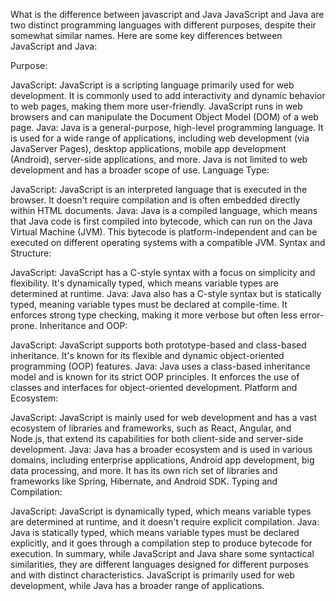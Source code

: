 What is the difference between javascript and Java
JavaScript and Java are two distinct programming languages with different purposes, despite their somewhat similar names. Here are some key differences between JavaScript and Java:

Purpose:

JavaScript: JavaScript is a scripting language primarily used for web development. It is commonly used to add interactivity and dynamic behavior to web pages, making them more user-friendly. JavaScript runs in web browsers and can manipulate the Document Object Model (DOM) of a web page.
Java: Java is a general-purpose, high-level programming language. It is used for a wide range of applications, including web development (via JavaServer Pages), desktop applications, mobile app development (Android), server-side applications, and more. Java is not limited to web development and has a broader scope of use.
Language Type:

JavaScript: JavaScript is an interpreted language that is executed in the browser. It doesn't require compilation and is often embedded directly within HTML documents.
Java: Java is a compiled language, which means that Java code is first compiled into bytecode, which can run on the Java Virtual Machine (JVM). This bytecode is platform-independent and can be executed on different operating systems with a compatible JVM.
Syntax and Structure:

JavaScript: JavaScript has a C-style syntax with a focus on simplicity and flexibility. It's dynamically typed, which means variable types are determined at runtime.
Java: Java also has a C-style syntax but is statically typed, meaning variable types must be declared at compile-time. It enforces strong type checking, making it more verbose but often less error-prone.
Inheritance and OOP:

JavaScript: JavaScript supports both prototype-based and class-based inheritance. It's known for its flexible and dynamic object-oriented programming (OOP) features.
Java: Java uses a class-based inheritance model and is known for its strict OOP principles. It enforces the use of classes and interfaces for object-oriented development.
Platform and Ecosystem:

JavaScript: JavaScript is mainly used for web development and has a vast ecosystem of libraries and frameworks, such as React, Angular, and Node.js, that extend its capabilities for both client-side and server-side development.
Java: Java has a broader ecosystem and is used in various domains, including enterprise applications, Android app development, big data processing, and more. It has its own rich set of libraries and frameworks like Spring, Hibernate, and Android SDK.
Typing and Compilation:

JavaScript: JavaScript is dynamically typed, which means variable types are determined at runtime, and it doesn't require explicit compilation.
Java: Java is statically typed, which means variable types must be declared explicitly, and it goes through a compilation step to produce bytecode for execution.
In summary, while JavaScript and Java share some syntactical similarities, they are different languages designed for different purposes and with distinct characteristics. JavaScript is primarily used for web development, while Java has a broader range of applications.